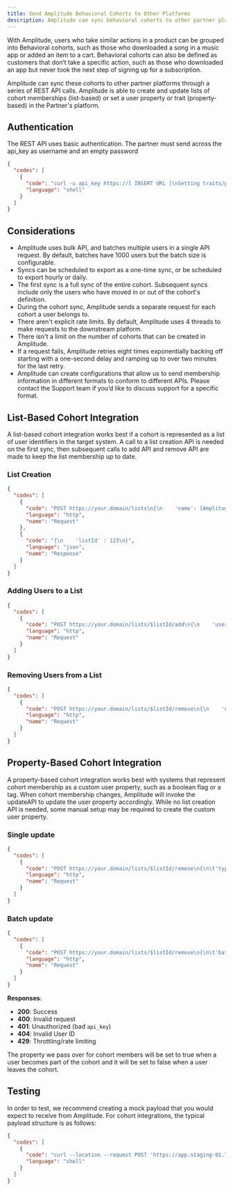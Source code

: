 ```yaml
---
title: Send Amplitude Behavioral Cohorts to Other Platforms
description: Amplitude can sync behavioral cohorts to other partner platforms through a series of REST API calls. 
---
```


With Amplitude, users who take similar actions in a product can be grouped into Behavioral cohorts, such as those who downloaded a song in a music app or added an item to a cart. Behavioral cohorts can also be defined as customers that don’t take a specific action, such as those who downloaded an app but never took the next step of signing up for a subscription.

Amplitude can sync these cohorts to other partner platforms through a series of REST API calls. Amplitude is able to create and update lists of cohort memberships (list-based) or set a user property or trait (property-based) in the Partner's platform.

## Authentication

The REST API uses basic authentication. The partner must send across the api_key as username and an empty password

```json
{
  "codes": [
    {
      "code": "curl -u api_key https://[ INSERT URL ]\nSetting traits/properties on user:\nJSON_HEADERS = {\n       'Content-Type': 'application/json',\n  }\nAuth: ($api_key, '')",
      "language": "shell"
    }
  ]
}
```

## Considerations

- Amplitude uses bulk API, and batches multiple users in a single API request. By default, batches have 1000 users but the batch size is configurable.
- Syncs can be scheduled to export as a one-time sync, or be scheduled to export hourly or daily.
- The first sync is a full sync of the entire cohort. Subsequent syncs include only the users who have moved in or out of the cohort's definition.
- During the cohort sync, Amplitude sends a separate request for each cohort a user belongs to.
- There aren't explicit rate limits. By default, Amplitude uses 4 threads to make requests to the downstream platform.
- There isn't a limit on the number of cohorts that can be created in Amplitude.
- If a request fails, Amplitude retries eight times exponentially backing off starting with a one-second delay and ramping up to over two minutes for the last retry.
- Amplitude can create configurations that allow us to send membership information in different formats to conform to different APIs. Please contact the Support team if you’d like to discuss support for a specific format.

## List-Based Cohort Integration

A list-based cohort integration works best if a cohort is represented as a list of user identifiers in the target system. A call to a list creation API is needed on the first sync, then subsequent calls to add API and remove API are made to keep the list membership up to date.

### List Creation

```json
{
  "codes": [
    {
      "code": "POST https://your.domain/lists\n{\n    'name': [Amplitude] {$cohort_name}: {$cohort_id},\n    'context': {\n        'integration': {\n            'name': 'Amplitude Cohort Sync',\n            'version': '1.0.0'\n        }\n    }\n}",
      "language": "http",
      "name": "Request"
    },
    {
      "code": "{\n    'listId' : 123\n}",
      "language": "json",
      "name": "Response"
    }
  ]
}
```

### Adding Users to a List

```json
{
  "codes": [
    {
      "code": "POST https://your.domain/lists/$listId/add\n{\n    'userIds':[$userId, $userId, ...]\n    'context': {\n        'integration': {\n            'name': 'Amplitude Cohort Sync',\n            'version': '1.0.0'\n        }\n    }  \n}",
      "language": "http",
      "name": "Request"
    }
  ]
}
```

### Removing Users from a List

```json
{
  "codes": [
    {
      "code": "POST https://your.domain/lists/$listId/remove\n{\n    'userIds':[$userId, $userId, ...]\n    'context': {\n        'integration': {\n            'name': 'Amplitude Cohort Sync',\n            'version': '1.0.0'\n        }\n    }  \n}",
      "language": "http",
      "name": "Request"
    }
  ]
}
```

## Property-Based Cohort Integration

A property-based cohort integration works best with systems that represent cohort membership as a custom user property, such as a boolean flag or a tag. When cohort membership changes, Amplitude will invoke the updateAPI to update the user property accordingly. While no list creation API is needed, some manual setup may be required to create the custom user property.

### Single update

```json
{
  "codes": [
    {
      "code": "POST https://your.domain/lists/$listId/remove\n{\n\t'type': 'identify',\n\t'traits': {\n\t\t'[Amplitude] {$cohort_name}: {$cohort_id}': True / False\n\t},\n\t'userId': ‘$user_id’,\n\t'context': {\n\t\t'integration': {\n\t\t\t'name': 'Amplitude Cohort Sync',\n\t\t\t'version': '1.0.0'\n\t\t}\n\t}\n}",
      "language": "http",
      "name": "Request"
    }
  ]
}
```

### Batch update

```json
{
  "codes": [
    {
      "code": "POST https://your.domain/lists/$listId/remove\n{\n\t'batch': [{\n\t\t'type': 'identify',\n\t\t'traits': {\n\t\t\t'[Amplitude] {$cohort_name}: {$cohort_id}': True / False\n\t\t},\n\t\t'userId': ‘$user_id',\n\t\t'context': {\n\t\t\t'integration': {\n\t\t\t\t'name': 'Amplitude Cohort Sync',\n\t\t\t\t'version': '1.0.0'\n\t\t\t}\n\t\t}\n\t}, {\n\t\t'type': 'identify',\n\t\t'traits': {\n\t\t\t'[Amplitude] {$cohort_name : {$cohort_id}': True / False\n\t\t},\n\t\t'userId': ‘$user_id’,\n\t\t'context': {\n\t\t\t'integration': {\n\t\t\t\t'name': 'Amplitude Cohort Sync',\n\t\t\t\t'version': '1.0.0'\n\t\t\t}\n\t\t}\n\t}]\n}",
      "language": "http",
      "name": "Request"
    }
  ]
}
```

**Responses**:

- **200**: Success
- **400**: Invalid request
- **401**: Unauthorized (bad `api_key`)
- **404**: Invalid User ID
- **429**: Throttling/rate limiting

The property we pass over for cohort members will be set to true when a user becomes part of the cohort and it will be set to false when a user leaves the cohort.

## Testing

In order to test, we recommend creating a mock payload that you would expect to receive from Amplitude. For cohort integrations, the typical payload structure is as follows:

```json
{
  "codes": [
    {
      "code": "curl --location --request POST 'https://app.staging-01.TEST_COMPANY_NAME.com/api/v1/integration/amplitude/cohort \\\n--header 'api_key: TEST_API_KEY' \\\n--header 'app_id: TEST_APP_ID' \\\n--header 'Content-Type: application/json' \\\n--data-raw '\n{\n  \"traits\": {\n    \"cohort name:123\": true\n  },\n  \"type\": \"identify\",\n  \"userId\": \"test.user@email.com\"\n}\n'",
      "language": "shell"
    }
  ]
}
```
